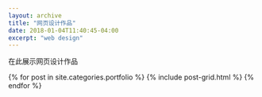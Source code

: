 ```yaml
---
layout: archive
title: "网页设计作品"
date: 2018-01-04T11:40:45-04:00
excerpt: "web design"
---
```


在此展示网页设计作品

<div class="tiles">
{% for post in site.categories.portfolio %}
  {% include post-grid.html %}
{% endfor %}
</div><!-- /.tiles 把所有categories 有 portfolio 的列出来-->

